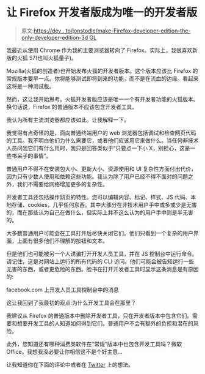 # 让 Firefox 开发者版成为唯一的开发者版

> 原文:[https://dev . to/jonstodle/make-Firefox-developer-edition-the-only-developer-edition-3d GL](https://dev.to/jonstodle/make-firefox-developer-edition-the-only-developer-edition-3dgl)

我最近从使用 Chrome 作为我的主要浏览器转向了 Firefox。实际上，我很喜欢新版的火狐 57(也叫火狐量子)。

Mozilla(火狐的创造者)也开始发布火狐的开发者版本。这个版本应该比 Firefox 的常规版本要早一点。你将能够测试即将到来的功能，而不是在流血的边缘。看起来这将是一种测试版。

然而，这让我开始思考。火狐开发者版应该是唯一一个有开发者功能的火狐版本。换句话说，Firefox 的普通版本不应该包含开发者工具。

我认为所有主流浏览器都应该如此。让我解释一下。

我觉得有点奇怪的是，面向普通终端用户的 web 浏览器包括调试和检查网页代码的工具。我不明白他们为什么需要它，或者他们应该用它来做什么。当任何非技术人员问我它们有什么用时，我只是回答类似于“只要点一下小 X，别担心，这是一些书呆子的事情”。

普通用户不得不在安装包大小、更新大小、资源使用和 UI 复杂性方面付出代价，因为只有少数人使用和依赖这些功能。我认为除了用户已经不得不面对的问题之外，我们不需要给网络增加更多的复杂性。

开发者工具还包括操作网页的特性。您可以编辑内容、标记、样式、JS 代码、本地存储、cookies，几乎任何东西。其中大部分在非技术用户手中或多或少是无害的，而在那些认为自己在做什么，但实际上并不这么认为的用户手中则是半无害的。

大多数普通用户可能会在工具打开后尽快关闭它们。他们只看到一个复杂的用户界面，上面有很多他们不理解的按钮和文本。

但是他们也可能被另一个人诱骗打开开发人员工具，并在 JS 控制台中运行命令。请记住，这是对网站上运行的所有代码的 CLI 访问。他们可能会被告知运行一些无害的东西，或者更危险的东西。脸书在打开开发者工具时显示这条消息是有原因的:

facebook.com 上开发人员工具控制台中的消息

这让我回到了我最初的观点:为什么开发工具会在那里？

我建议从 Firefox 的普通版本中删除开发者工具，只在开发者版本中包含它们。需要和想要开发工具的人知道如何得到它们。普通用户不会有额外的负担和潜在的风险。

此外，您知道还有哪种消费类软件在“常规”版本中也包含开发工具吗？微软 Office。我想我没必要让你相信这不是个好主意...

让我知道你在下面的评论中或者在 [Twitter](https://twitter.com/jonstodle) 上的想法。